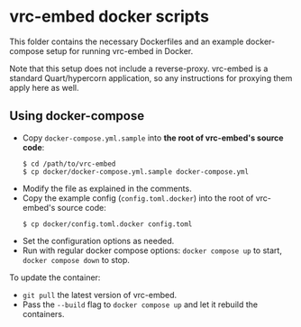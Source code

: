 # vrc-embed docker scripts

This folder contains the necessary Dockerfiles and an example docker-compose setup for running vrc-embed in Docker.

Note that this setup does not include a reverse-proxy. vrc-embed is a standard Quart/hypercorn application, so any instructions for proxying them apply here as well.

## Using docker-compose

- Copy `docker-compose.yml.sample` into **the root of vrc-embed's source code**:
  ```
  $ cd /path/to/vrc-embed
  $ cp docker/docker-compose.yml.sample docker-compose.yml
  ```
- Modify the file as explained in the comments.
- Copy the example config (`config.toml.docker`) into the root of vrc-embed's source code:
  ```
  $ cp docker/config.toml.docker config.toml
  ```
- Set the configuration options as needed.
- Run with regular docker compose options: `docker compose up` to start, `docker compose down` to stop.

To update the container:

- `git pull` the latest version of vrc-embed.
- Pass the `--build` flag to `docker compose up` and let it rebuild the containers.
